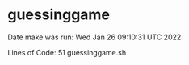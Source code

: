 # guessinggame
 
 
Date make was run:
Wed Jan 26 09:10:31 UTC 2022
 
Lines of Code:
51 guessinggame.sh
